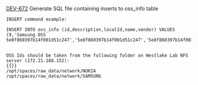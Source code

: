 [DEV-672](https://jira.cellwize.com/browse/DEV-672)
Generate SQL file containing inserts to oss_info table

```
INSERT command example:

INSERT INTO oss_info (id,description,localId,name,vendor) VALUES (9,'Samsung OSS 5e8f860397b14f001d51c247','5e8f860397b14f001d51c247','5e8f860397b14f001d51c247','SAMSUNG_LTE')


OSS Ids should be taken from the following folder on Westlake Lab NFS server (172.21.188.152):
{{}}
/opt/spaces/raw_data/network/NOKIA
/opt/spaces/raw_data/network/SAMSUNG
```
